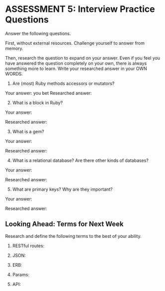 # ASSESSMENT 5: Interview Practice Questions
Answer the following questions.

First, without external resources. Challenge yourself to answer from memory.

Then, research the question to expand on your answer. Even if you feel you have answered the question completely on your own, there is always something more to learn. Write your researched answer in your OWN WORDS.

1. Are (most) Ruby methods accessors or mutators?

  Your answer:
you bet 
  Researched answer:



2. What is a block in Ruby?

  Your answer:

  Researched answer:



3. What is a gem?

  Your answer:

  Researched answer:



4. What is a relational database? Are there other kinds of databases?

  Your answer:

  Researched answer:



5. What are primary keys? Why are they important?

  Your answer:

  Researched answer:



## Looking Ahead: Terms for Next Week
Research and define the following terms to the best of your ability.

1. RESTful routes:

2. JSON:

3. ERB:

4. Params:

5. API:
